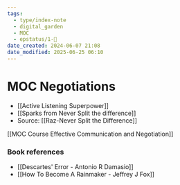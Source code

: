 ```yaml
---
tags:
  - type/index-note
  - digital_garden
  - MOC
  - epstatus/1-🌱
date_created: 2024-06-07 21:08
date_modified: 2025-06-25 06:10
---
```

# MOC Negotiations

+ [[Active Listening Superpower]]
+ [[Sparks from Never Split the difference]]
+ Source: [[Raz-Never Split the Difference]]

[[MOC Course Effective Communication and Negotiation]]

### Book references

+ [[Descartes' Error - Antonio R Damasio]]
+ [[How To Become A Rainmaker - Jeffrey J Fox]]